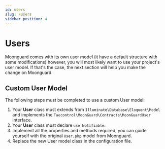 ```yaml
---
id: users
slug: /users
sidebar_position: 4
---
```


# Users
Moonguard comes with its own user model (it have a default structure with some modifications) however, you will most likely want to use your project's user model. If that's the case, the next section will help you make the change on Moonguard.

## Custom User Model

The following steps must be completed to use a custom User model:

1. Your **User** class must extends from `Illuminate\Database\Eloquent\Model` and implements the `Taecontrol\MoonGuard\Contracts\MoonGuardUser` interface.
2. Your **User** class must declare `use Notifiable`.
3. Implement all the properties and methods required, you can guide yourself with the original `User.php` model from Moonguard.
3. Replace the new User model class in the configuration file.